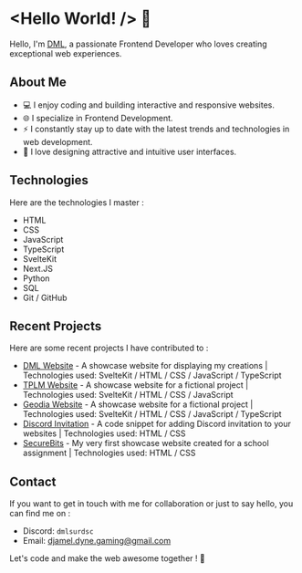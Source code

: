 # <Hello World! /> 👋

Hello, I'm [DML](https://dml-portfolio.me/), a passionate Frontend Developer who loves creating exceptional web experiences.

## About Me

- 💻 I enjoy coding and building interactive and responsive websites.
- 🌐 I specialize in Frontend Development.
- ⚡️ I constantly stay up to date with the latest trends and technologies in web development.
- 🎨 I love designing attractive and intuitive user interfaces.

## Technologies

Here are the technologies I master :

- HTML
- CSS
- JavaScript
- TypeScript
- SvelteKit
- Next.JS
- Python
- SQL
- Git / GitHub

## Recent Projects

Here are some recent projects I have contributed to :

- [DML Website](https://github.com/DMLSurGithub/DML-Website) - A showcase website for displaying my creations | Technologies used: SvelteKit / HTML / CSS / JavaScript / TypeScript
- [TPLM Website](https://tplm-mgc.fr/) - A showcase website for a fictional project | Technologies used: SvelteKit / HTML / CSS / JavaScript
- [Geodia Website](https://geodia.vercel.app/) - A showcase website for a fictional project | Technologies used: SvelteKit / HTML / CSS / JavaScript / TypeScript
- [Discord Invitation](https://github.com/DMLSurGithub/Discord-Invitation) - A code snippet for adding Discord invitation to your websites | Technologies used: HTML / CSS
- [SecureBits](https://github.com/DMLSurGithub/SecureBits) - My very first showcase website created for a school assignment | Technologies used: HTML / CSS

## Contact

If you want to get in touch with me for collaboration or just to say hello, you can find me on :
- Discord: `dmlsurdsc`
- Email: djamel.dyne.gaming@gmail.com

Let's code and make the web awesome together ! 🚀
